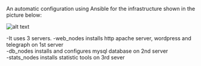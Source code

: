 An automatic configuration using Ansible for the infrastructure shown in the picture below:  
  
![alt text](http://adsk.dydaktyka.jkan.pl/_images/infrastructure_z1.svg)  
  
-It uses 3 servers.
-web_nodes installs http apache server, wordpress and telegraph on 1st server  
-db_nodes installs and configures mysql database on 2nd server  
-stats_nodes installs statistic tools on 3rd sever  